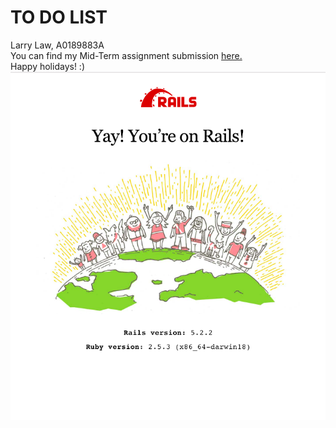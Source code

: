 # TO DO LIST
Larry Law, A0189883A <br>
You can find my Mid-Term assignment submission <a href="./CVWO Mid-Term Assignment.pdf">here.</a> <br>
Happy holidays! :) <br>
<img src= "./Rails.png"> 
